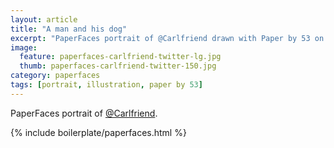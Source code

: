 ```yaml
---
layout: article
title: "A man and his dog"
excerpt: "PaperFaces portrait of @Carlfriend drawn with Paper by 53 on an iPad."
image: 
  feature: paperfaces-carlfriend-twitter-lg.jpg
  thumb: paperfaces-carlfriend-twitter-150.jpg
category: paperfaces
tags: [portrait, illustration, paper by 53]
---
```


PaperFaces portrait of [@Carlfriend](http://twitter.com/Carlfriend).

{% include boilerplate/paperfaces.html %}
